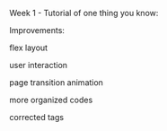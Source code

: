 Week 1 - Tutorial of one thing you know:


Improvements:

flex layout 

user interaction

page transition animation

more organized codes

corrected tags
